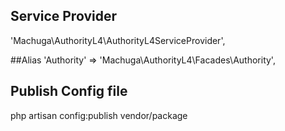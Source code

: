 
## Service Provider
'Machuga\AuthorityL4\AuthorityL4ServiceProvider',

##Alias
'Authority'       => 'Machuga\AuthorityL4\Facades\Authority',

## Publish Config file
php artisan config:publish vendor/package